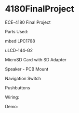 # 4180FinalProject
ECE-4180 Final Project

Parts Used:​

  mbed LPC1768​
  
  uLCD-144-G2​
  
  MicroSD Card with SD Adapter​
  
  Speaker - PCB Mount​
  
  Navigation Switch​
  
  Pushbuttons
  
Wiring:

Demo:
  
